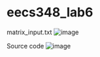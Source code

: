 # eecs348_lab6
matrix_input.txt
![image](https://github.com/shero-baig/eecs348_lab6/assets/140741968/4e6d3cde-b8de-483c-8239-28b5c9fbae49)



Source code
![image](https://github.com/shero-baig/eecs348_lab6/assets/140741968/0e2da1ff-eff5-4022-8696-eaa1d07fd62a)
